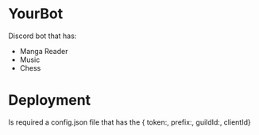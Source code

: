 # YourBot
Discord bot that has:
- Manga Reader
- Music
- Chess
# Deployment
Is required a config.json file that has the { token:, prefix:, guildId:, clientId}

